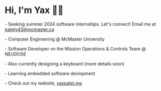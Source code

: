 # Hi, I'm Yax 👋🏽

\- Seeking summer 2024 software internships. Let's connect! Email me at pately43@mcmaster.ca

\- Computer Engineering @ McMaster University

\- Software Developer on the Mission Operations & Controls Team @ NEUDOSE

\- Also currently designing a keyboard (more details soon)

\- Learning embedded software devlopment

\- Check out my website, [yaxpatel.me](https://yaxpatel.me)

